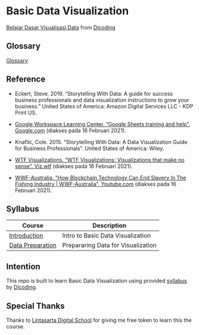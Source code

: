# Basic Data Visualization

[Belajar Dasar Visualisasi Data](https://www.dicoding.com/academies/177) from [Dicoding](https://www.dicoding.com/users/787116)

## Glossary

[Glossary](https://github.com/fadhilhaka/Basic-Data-Visualization/tree/main/glossary)

## Reference

* Eckert, Steve. 2019. “Storytelling With Data: A guide for success business professionals and data visualization instructions to grow your business.” United States of America: Amazon Digital Services LLC - KDP Print US.

* [Google Workspace Learning Center. “Google Sheets training and help”. Google.com](https://support.google.com/a/users/answer/9282959) (diakses pada 16 Februari 2021).

* Knaflic, Cole. 2015. “Storytelling With Data: A Data Visualization Guide for Business Professionals”. United States of America: Wiley.

* [WTF Visualizations. “WTF Visualizations: Visualizations that make no sense”. Viz.wtf](https://viz.wtf/) (diakses pada 16 Februari 2021).

* [WWF-Australia. “How Blockchain Technology Can End Slavery In The Fishing Industry | WWF-Australia”. Youtube.com](https://www.youtube.com/watch?v=oOywU_rXgFE) (diakses pada 16 Februari 2021).

## Syllabus

| Course | Description |
|--------|-------------|
| [Introduction](https://github.com/fadhilhaka/Basic-Data-Visualization/tree/main/introduction) | Intro to Basic Data Visualization |
| [Data Preparation](https://github.com/fadhilhaka/Basic-Data-Visualization/tree/main/data-preparation) | Prepararing Data for Visualization |

## Intention

This repo is built to learn Basic Data Visualization using provided [syllabus](https://www.dicoding.com/academies/177/tutorials) by [Dicoding](https://www.dicoding.com/users/787116).

## Special Thanks

Thanks to [Lintasarta Digital School](https://lintasartadigischool.dicoding.com) for giving me free token to learn this the course.